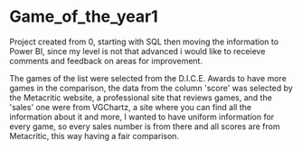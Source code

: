 # Game_of_the_year1

Project created from 0, starting with SQL then moving the information to Power BI, since my level is not that advanced i would like to receieve comments and feedback on areas for improvement.

The games of the list were selected from the D.I.C.E. Awards to have more games in the comparison, the data from the column 'score' was selected by the Metacritic website, a professional site that reviews games, and the 'sales' one were from VGChartz, a site where you can find all the information about it and more, I wanted to have uniform information for every game, so every sales number is from there and all scores are from Metacritic, this way having a fair comparison.
